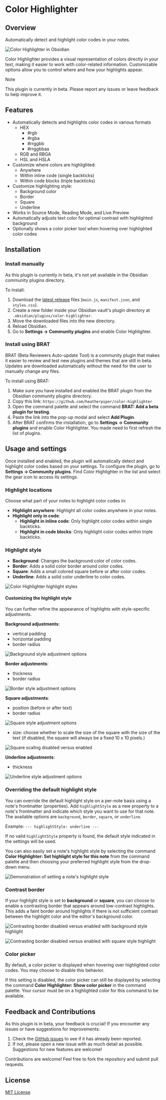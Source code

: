 # Color Highlighter

## Overview

Automatically detect and highlight color codes in your notes.

![Color Highlighter in Obsidian](images/example.png)

Color Highlighter provides a visual representation of colors directly in your text, making it easier to work with color-related information. Customizable options allow you to control where and how your highlights appear.

> [!NOTE]
> This plugin is currently in beta. Please report any issues or leave feedback to help improve it.

## Features

- Automatically detects and highlights color codes in various formats
    - HEX
        - #rgb
        - #rgba
        - #rrggbb
        - #rrggbbaa 
    - RGB and RBGA
    - HSL and HSLA
- Customize where colors are highlighted:
    - Anywhere
    - Within inline code (single backticks)
    - Within code blocks (triple backticks)
- Customize highlighting style:
    - Background color
    - Border
    - Square
    - Underline
- Works in Source Mode, Reading Mode, and Live Preview
- Automatically adjusts text color for optimal contrast with highlighted background
- Optionally shows a color picker tool when hovering over highlighted color codes

## Installation

### Install manually

As this plugin is currently in beta, it's not yet available in the Obsidian community plugins directory. 

To install:

1. Download the [latest release](https://github.com/heatherpiper/color-highlighter/releases) files (`main.js`, `manifest.json`, and `styles.css`).
2. Create a new folder inside your Obsidian vault's plugin directory at `.obsidian/plugins/color-highlighter`.
3. Move the downloaded files into the new directory.
4. Reload Obsidian.
5. Go to **Settings → Community plugins** and enable Color Highlighter.

### Install using BRAT

BRAT (Beta Reviewers Auto-update Tool) is a community plugin that makes it easier to review and test new plugins and themes that are still in beta. Updates are downloaded automatically without the need for the user to manually change any files. 

To install using BRAT:

1. Make sure you have installed and enabled the BRAT plugin from the Obsidian community plugins directory.
2. Copy this link: `https://github.com/heatherpiper/color-highlighter`
3. Open the command palette and select the command **BRAT: Add a beta plugin for testing**.
4. Paste the link into the pop-up modal and select **Add Plugin**.
5. After BRAT confirms the installation, go to **Settings → Community plugins** and enable Color Highlighter. You made need to first refresh the list of plugins.

## Usage and settings

Once installed and enabled, the plugin will automatically detect and highlight color codes based on your settings. To configure the plugin, go to **Settings → Community plugins**. Find Color Highlighter in the list and select the gear icon to access its settings.

### Highlight locations

Choose what part of your notes to highlight color codes in:

   - **Highlight anywhere**: Highlight all color codes anywhere in your notes.
   - **Highlight only in code**:
       - **Highlight in inline code**: Only highlight color codes within single backticks.
       - **Highlight in code blocks**: Only highlight color codes within triple backticks.

### Highlight style

   - **Background**: Changes the background color of color codes.
   - **Border**: Adds a solid color border around color codes.
   - **Square**: Adds a small colored square before or after color codes.
   - **Underline**: Adds a solid color underline to color codes.

![Color Highlighter highlight styles](images/highlighting-styles.png)

#### Customizing the highlight style

You can further refine the appearance of highlights with style-specific adjustments.

**Background adjustments**: 
- vertical padding
- horizontal padding
- border radius

![Background style adjustment options](images/styles-background.png)

**Border adjustments**:
- thickness
- border radius

![Border style adjustment options](images/styles-border.png)

**Square adjustments**: 
- position (before or after text)
- border radius

![Square style adjustment options](images/styles-square.png)

- size: choose whether to scale the size of the square with the size of the text (if disabled, the square will always be a fixed 10 x 10 pixels.)

![Square scaling disabled versus enabled](images/square-scaling.png)

**Underline adjustments**: 
- thickness

![Underline style adjustment options](images/styles-underline.png)

### Overriding the default highlight style

You can override the default highlight style on a per-note basis using a note's frontmatter (properties). Add `highlightStyle` as a new property to a note's frontmatter and indicate which style you want to use for that note. The available options are `background`, `border`, `square`, or `underline`. 

Example: 
    ```
    ---
    highlightStyle: underline
    ---
    ```

If no valid `highlightStyle` property is found, the default style indicated in the settings will be used. 

You can also easily set a note's highlight style by selecting the command **Color Highlighter: Set highlight style for this note** from the command palette and then choosing your preferred highlight style from the drop-down menu.

![Demonstration of setting a note's highlight style](images/highlightStyle-demo.gif)

### Contrast border

If your highlight style is set to **background** or **square**, you can choose to enable a contrasting border that appears around low-contrast highlights. This adds a faint border around highlights if there is not sufficient contrast between the highlight color and the editor's background color.

![Contrasting border disabled versus enabled with background style highlight](images/contrast-border-background.png)

![Contrasting border disabled versus enabled with square style highlight](images/contrast-border-square.png)

### Color picker

By default, a color picker is displayed when hovering over highlighted color codes. You may choose to disable this behavior. 

If this setting is disabled, the color picker can still be displayed by selecting the command **Color Highlighter: Show color picker** in the command palette. Your cursor must be on a highlighted color for this command to be available.

## Feedback and Contributions

As this plugin is in beta, your feedback is crucial! If you encounter any issues or have suggestions for improvements:

1. Check the [GitHub issues](https://github.com/heatherpiper/color-highlighter/issues) to see if it has already been reported.
2. If not, please open a new issue with as much detail as possible. Suggestions for new features are welcome!

Contributions are welcome! Feel free to fork the repository and submit pull requests.

## License

[MIT License](LICENSE)
